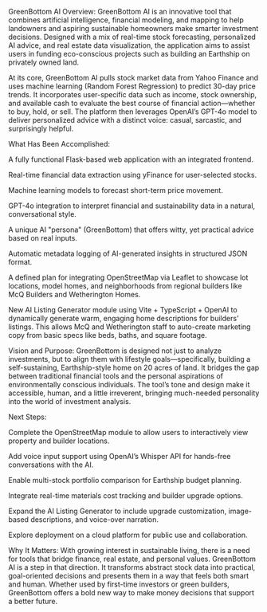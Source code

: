 GreenBottom AI
Overview:
GreenBottom AI is an innovative tool that combines artificial intelligence, financial modeling, and mapping to help landowners and aspiring sustainable homeowners make smarter investment decisions. Designed with a mix of real-time stock forecasting, personalized AI advice, and real estate data visualization, the application aims to assist users in funding eco-conscious projects such as building an Earthship on privately owned land.

At its core, GreenBottom AI pulls stock market data from Yahoo Finance and uses machine learning (Random Forest Regression) to predict 30-day price trends. It incorporates user-specific data such as income, stock ownership, and available cash to evaluate the best course of financial action—whether to buy, hold, or sell. The platform then leverages OpenAI’s GPT-4o model to deliver personalized advice with a distinct voice: casual, sarcastic, and surprisingly helpful.

What Has Been Accomplished:

A fully functional Flask-based web application with an integrated frontend.

Real-time financial data extraction using yFinance for user-selected stocks.

Machine learning models to forecast short-term price movement.

GPT-4o integration to interpret financial and sustainability data in a natural, conversational style.

A unique AI "persona" (GreenBottom) that offers witty, yet practical advice based on real inputs.

Automatic metadata logging of AI-generated insights in structured JSON format.

A defined plan for integrating OpenStreetMap via Leaflet to showcase lot locations, model homes, and neighborhoods from regional builders like McQ Builders and Wetherington Homes.

New AI Listing Generator module using Vite + TypeScript + OpenAI to dynamically generate warm, engaging home descriptions for builders’ listings. This allows McQ and Wetherington staff to auto-create marketing copy from basic specs like beds, baths, and square footage.

Vision and Purpose:
GreenBottom is designed not just to analyze investments, but to align them with lifestyle goals—specifically, building a self-sustaining, Earthship-style home on 20 acres of land. It bridges the gap between traditional financial tools and the personal aspirations of environmentally conscious individuals. The tool’s tone and design make it accessible, human, and a little irreverent, bringing much-needed personality into the world of investment analysis.

Next Steps:

Complete the OpenStreetMap module to allow users to interactively view property and builder locations.

Add voice input support using OpenAI’s Whisper API for hands-free conversations with the AI.

Enable multi-stock portfolio comparison for Earthship budget planning.

Integrate real-time materials cost tracking and builder upgrade options.

Expand the AI Listing Generator to include upgrade customization, image-based descriptions, and voice-over narration.

Explore deployment on a cloud platform for public use and collaboration.

Why It Matters:
With growing interest in sustainable living, there is a need for tools that bridge finance, real estate, and personal values. GreenBottom AI is a step in that direction. It transforms abstract stock data into practical, goal-oriented decisions and presents them in a way that feels both smart and human. Whether used by first-time investors or green builders, GreenBottom offers a bold new way to make money decisions that support a better future.
